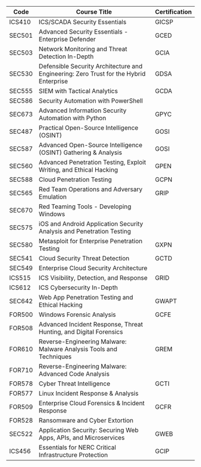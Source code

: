 | Code  | Course Title                                                                             | Certification |
|-------|------------------------------------------------------------------------------------------|---------------|
| ICS410| ICS/SCADA Security Essentials                                                            | GICSP         |
| SEC501| Advanced Security Essentials - Enterprise Defender                                       | GCED          |
| SEC503| Network Monitoring and Threat Detection In-Depth                                         | GCIA          |
| SEC530| Defensible Security Architecture and Engineering: Zero Trust for the Hybrid Enterprise  | GDSA          |
| SEC555| SIEM with Tactical Analytics                                                            | GCDA          |
| SEC586| Security Automation with PowerShell                                                     |               |
| SEC673| Advanced Information Security Automation with Python                                    | GPYC          |
| SEC487| Practical Open-Source Intelligence (OSINT)                                              | GOSI          |
| SEC587| Advanced Open-Source Intelligence (OSINT) Gathering & Analysis                          | GOSI          |
| SEC560| Advanced Penetration Testing, Exploit Writing, and Ethical Hacking                      | GPEN          |
| SEC588| Cloud Penetration Testing                                                               | GCPN          |
| SEC565| Red Team Operations and Adversary Emulation                                             | GRIP          |
| SEC670| Red Teaming Tools - Developing Windows                                                  |               |
| SEC575| iOS and Android Application Security Analysis and Penetration Testing                   |               |
| SEC580| Metasploit for Enterprise Penetration Testing                                           | GXPN          |
| SEC541| Cloud Security Threat Detection                                                         | GCTD          |
| SEC549| Enterprise Cloud Security Architecture                                                  |               |
| ICS515| ICS Visibility, Detection, and Response                                                 | GRID          |
| ICS612| ICS Cybersecurity In-Depth                                                              |               |
| SEC642| Web App Penetration Testing and Ethical Hacking                                         | GWAPT         |
| FOR500| Windows Forensic Analysis                                                               | GCFE          |
| FOR508| Advanced Incident Response, Threat Hunting, and Digital Forensics                       |               |
| FOR610| Reverse-Engineering Malware: Malware Analysis Tools and Techniques                      | GREM          |
| FOR710| Reverse-Engineering Malware: Advanced Code Analysis                                     |               |
| FOR578| Cyber Threat Intelligence                                                               | GCTI          |
| FOR577| Linux Incident Response & Analysis                                                      |               |
| FOR509| Enterprise Cloud Forensics & Incident Response                                          | GCFR          |
| FOR528| Ransomware and Cyber Extortion                                                          |               |
| SEC522| Application Security: Securing Web Apps, APIs, and Microservices                        | GWEB          |
| ICS456| Essentials for NERC Critical Infrastructure Protection                                  | GCIP          |
